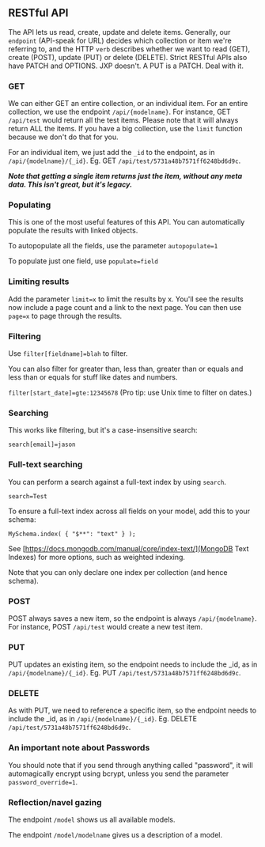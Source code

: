 ## RESTful API

The API lets us read, create, update and delete items. Generally, our `endpoint` (API-speak for URL) decides which collection or item we're referring to, and the HTTP `verb` describes whether we want to read (GET), create (POST), update (PUT) or delete (DELETE). Strict RESTful APIs also have PATCH and OPTIONS. JXP doesn't. A PUT is a PATCH. Deal with it.

### GET

We can either GET an entire collection, or an individual item. For an entire collection, we use the endpoint `/api/{modelname}`. For instance, GET `/api/test` would return all the test items. Please note that it will always return ALL the items. If you have a big collection, use the `limit` function because we don't do that for you.

For an individual item, we just add the `_id` to the endpoint, as in `/api/{modelname}/{_id}`. Eg. GET `/api/test/5731a48b7571ff6248bd6d9c`.

***Note that getting a single item returns just the item, without any meta data. This isn't great, but it's legacy.***

### Populating

This is one of the most useful features of this API. You can automatically populate the results with linked objects.

To autopopulate all the fields, use the parameter `autopopulate=1`

To populate just one field, use `populate=field`

### Limiting results

Add the parameter `limit=x` to limit the results by x. You'll see the results now include a page count and a link to the next page. You can then use `page=x` to page through the results.

### Filtering

Use `filter[fieldname]=blah` to filter.

You can also filter for greater than, less than, greater than or equals and less than or equals for stuff like dates and numbers.

`filter[start_date]=gte:12345678` (Pro tip: use Unix time to filter on dates.)

### Searching

This works like filtering, but it's a case-insensitive search:

`search[email]=jason`

### Full-text searching

You can perform a search against a full-text index by using `search`.

`search=Test`

To ensure a full-text index across all fields on your model, add this to your schema:

`MySchema.index( { "$**": "text" } );`

See [https://docs.mongodb.com/manual/core/index-text/](MongoDB Text Indexes) for more options, such as weighted indexing.

Note that you can only declare one index per collection (and hence schema).

### POST

POST always saves a new item, so the endpoint is always `/api/{modelname}`. For instance, POST `/api/test` would create a new test item.

### PUT

PUT updates an existing item, so the endpoint needs to include the _id, as in
`/api/{modelname}/{_id}`. Eg. PUT `/api/test/5731a48b7571ff6248bd6d9c`.

### DELETE

As with PUT, we need to reference a specific item, so the endpoint needs to include the _id, as in `/api/{modelname}/{_id}`. Eg. DELETE `/api/test/5731a48b7571ff6248bd6d9c`.

### An important note about Passwords

You should note that if you send through anything called "password", it will automagically encrypt using bcrypt, unless you send the parameter `password_override=1`.

### Reflection/navel gazing

The endpoint `/model` shows us all available models.

The endpoint `/model/modelname` gives us a description of a model.